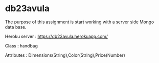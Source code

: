 # db23avula

The purpose of this assignment is start working with a server side Mongo data base.

Heroku server : https://db23avula.herokuapp.com/

Class : handbag

Attributes : Dimensions(String),Color(String),Price(Number)
